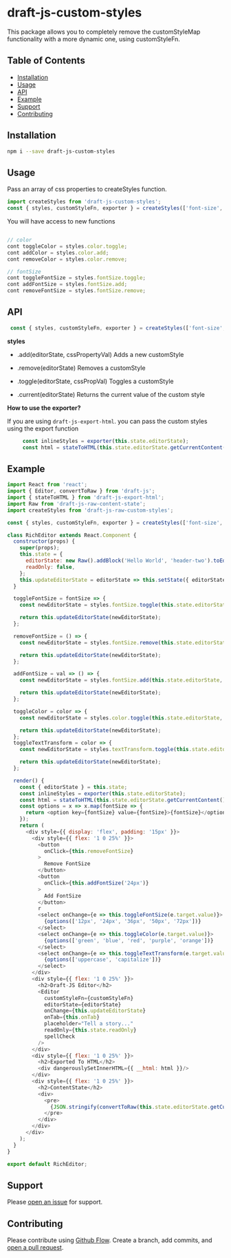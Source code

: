 # draft-js-custom-styles

This package allows you to completely remove the customStyleMap functionality with a more dynamic one, using customStyleFn.
 
## Table of Contents

- [Installation](#installation)
- [Usage](#usage)
- [API](#api)
- [Example](#example)
- [Support](#support)
- [Contributing](#contributing)

## Installation

```sh
npm i --save draft-js-custom-styles
```

## Usage

 Pass an array of css properties to createStyles function. 
 
 ```javascript
 import createStyles from 'draft-js-custom-styles';
 const { styles, customStyleFn, exporter } = createStyles(['font-size', 'color']);
 ```
 You will have access to new functions
 
 ```javascript
 
 // color
 cont toggleColor = styles.color.toggle;
 cont addColor = styles.color.add;
 cont removeColor = styles.color.remove;

 // fontSize
 cont toggleFontSize = styles.fontSize.toggle;
 cont addFontSize = styles.fontSize.add;
 cont removeFontSize = styles.fontSize.remove;

```

## API

```javascript
 const { styles, customStyleFn, exporter } = createStyles(['font-size', 'color', 'text-transform']);
```
**styles**

 - .add(editorState, cssPropertyVal)
 Adds a new customStyle
 
 - .remove(editorState)
 Removes a customStyle
 
 - .toggle(editorState, cssPropVal)
 Toggles a customStyle

 - .current(editorState)
 Returns the current value of the custom style

 **How to use the exporter?**
 
 If you are using `draft-js-export-html`. you can pass the custom styles using the export function 

```javascript
     const inlineStyles = exporter(this.state.editorState);
     const html = stateToHTML(this.state.editorState.getCurrentContent(), { inlineStyles });
 ```
 
## Example
 
 ```javascript
 import React from 'react';
 import { Editor, convertToRaw } from 'draft-js';
 import { stateToHTML } from 'draft-js-export-html';
 import Raw from 'draft-js-raw-content-state';
 import createStyles from 'draft-js-raw-custom-styles';
 
 const { styles, customStyleFn, exporter } = createStyles(['font-size', 'color', 'text-transform']);
 
 class RichEditor extends React.Component {
   constructor(props) {
     super(props);
     this.state = {
       editorState: new Raw().addBlock('Hello World', 'header-two').toEditorState(),
       readOnly: false,
     };
     this.updateEditorState = editorState => this.setState({ editorState });
   }
 
   toggleFontSize = fontSize => {
     const newEditorState = styles.fontSize.toggle(this.state.editorState, fontSize);
 
     return this.updateEditorState(newEditorState);
   };
 
   removeFontSize = () => {
     const newEditorState = styles.fontSize.remove(this.state.editorState);
 
     return this.updateEditorState(newEditorState);
   };
 
   addFontSize = val => () => {
     const newEditorState = styles.fontSize.add(this.state.editorState, val);
 
     return this.updateEditorState(newEditorState);
   };
 
   toggleColor = color => {
     const newEditorState = styles.color.toggle(this.state.editorState, color);
 
     return this.updateEditorState(newEditorState);
   };
   toggleTextTransform = color => {
     const newEditorState = styles.textTransform.toggle(this.state.editorState, color);
 
     return this.updateEditorState(newEditorState);
   };
 
   render() {
     const { editorState } = this.state;
     const inlineStyles = exporter(this.state.editorState);
     const html = stateToHTML(this.state.editorState.getCurrentContent(), { inlineStyles });
     const options = x => x.map(fontSize => {
       return <option key={fontSize} value={fontSize}>{fontSize}</option>;
     });
     return (
       <div style={{ display: 'flex', padding: '15px' }}>
         <div style={{ flex: '1 0 25%' }}>
           <button
             onClick={this.removeFontSize}
           >
             Remove FontSize
           </button>
           <button
             onClick={this.addFontSize('24px')}
           >
             Add FontSize
           </button>
           r
           <select onChange={e => this.toggleFontSize(e.target.value)}>
             {options(['12px', '24px', '36px', '50px', '72px'])}
           </select>
           <select onChange={e => this.toggleColor(e.target.value)}>
             {options(['green', 'blue', 'red', 'purple', 'orange'])}
           </select>
           <select onChange={e => this.toggleTextTransform(e.target.value)}>
             {options(['uppercase', 'capitalize'])}
           </select>
         </div>
         <div style={{ flex: '1 0 25%' }}>
           <h2>Draft-JS Editor</h2>
           <Editor
             customStyleFn={customStyleFn}
             editorState={editorState}
             onChange={this.updateEditorState}
             onTab={this.onTab}
             placeholder="Tell a story..."
             readOnly={this.state.readOnly}
             spellCheck
           />
         </div>
         <div style={{ flex: '1 0 25%' }}>
           <h2>Exported To HTML</h2>
           <div dangerouslySetInnerHTML={{ __html: html }}/>
         </div>
         <div style={{ flex: '1 0 25%' }}>
           <h2>ContentState</h2>
           <div>
             <pre>
               {JSON.stringify(convertToRaw(this.state.editorState.getCurrentContent()), null, 2)}
             </pre>
           </div>
         </div>
       </div>
     );
   }
 }
 
 export default RichEditor;
 ```

## Support

Please [open an issue](https://github.com/webdeveloperpr/draft-js-custom-styles/issues) for support.

## Contributing

Please contribute using [Github Flow](https://guides.github.com/introduction/flow/). Create a branch, add commits, and [open a pull request](https://github.com/webdeveloperpr/draft-js-custom-styles/pulls).

